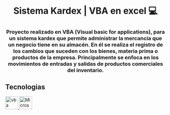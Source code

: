 # <p align = "center"> Sistema Kardex | VBA en excel 💻</p>
### <p align= "center" > Proyecto realizado en VBA (Visual basic for applications), para un sistema kardex que permite administrar la mercancía que un negocio tiene en su almacén. En él se realiza el registro de los cambios que suceden con los bienes, materia prima o productos de la empresa. Principalmente se enfoca en los movimientos de entradas y salidas de productos comerciales del inventario.</p>

## Tecnologias
<p>
<a href="https://learn.microsoft.com/es-es/office/vba/library-reference/concepts/getting-started-with-vba-in-office" target="_blank" rel="noreferrer"> <img src="https://wyday.com/images/lm/langs/vba.1.svg" alt="vba" width="40" height="40"/> </a> <a href="https://www.microsoft.com/es-es" target="_blank" rel="noreferrer"> <img src="https://www.vectorlogo.zone/logos/microsoft/microsoft-icon.svg" alt="Microsoft" width="40" height="40"/> </a>
</p>